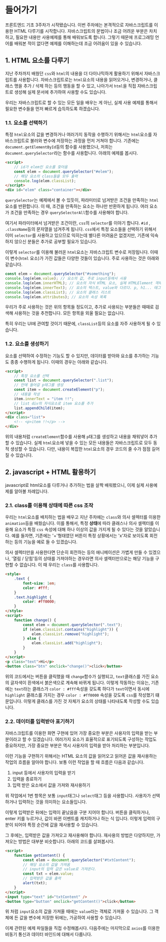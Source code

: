 # 들어가기

프론트엔드 기초 3주차가 시작됐습니다. 이번 주차에는 본격적으로 자바스크립트를 이용한 HTML 다루기를 시작합니다. 자바스크립트의 문법이나 조금 어려운 부분은 차치하고, 필요한 내용만 사용예제를 통해 배워보도록 합니다. 그렇기 때문에 프로그래밍 언어를 배워본 적이 없다면 예제를 이해하는데 조금 어려움이 있을 수 있습니다.

## 1. HTML 요소를 다루기

지난 주차까지 배웠던 `css`와 `html`의 내용을 더 다이나믹하게 활용하기 위해서 자바스크립트를 사용합니다. 자바스크립트로는 `html`요소의 내용을 읽어오거나, 변경하거나, 클래스 명을 추가 / 삭제 하는 등의 행동을 할 수 있고, 나아가서 `html`을 직접 자바스크립트로 생성해 실제 문서에 추가하여 사용할 수도 있습니다.

우리는 자바스크립트로 할 수 있는 모든 일을 배우는 게 아닌, 실제 사용 예제를 통해서 필요한 변수들을 먼저 빠르게 습득하도록 하겠습니다.

### 1.1. 요소를 선택하기

특정 `html`요소의 값을 변경하거나 여러가지 동작을 수행하기 위해서는 `html`요소를 자바스크립트로 불러와 변수에 저장하는 과정을 먼저 거쳐야 합니다. 기존에는 `document.getElementById`등의 함수를 사용했으나, 저희는 `document.querySelector`라는 함수를 사용합니다. 아래의 예제를 봅시다.

```html
<script>
    // id가 elem인 요소를 찾아옴
    const elem = document.querySelector("#elem");
    // 해당 요소의 class들을 모두 출력
    console.log(elem.classList);
</script>
<div id="elem" class="container"></div>
```

`querySelector`는 예제에서 볼 수 있듯이, 파라미터로 넘겨받은 조건을 만족하는 `html`요소를 반환합니다. 이 때, 조건을 만족하는 요소는 하나만 반환하게 됩니다. 여러 요소가 조건을 만족하는 경우 `querySelectorAll`함수를 사용해야 합니다.

여기서 파라미터에서 넘겨받은 조건이란, `css`의 `selector`를 이야기 합니다. `#id` , `.className`등의 문자열을 넘겨주게 됩니다. `css`에서 특정 요소들을 선택하기 위해서 이미 `selector`를 사용하고 있으므로 익히는데 별다른 어려움은 없겠지만, 기존에 익숙하지 않으신 분들은 추가로 공부할 필요가 있습니다.

이렇게 `selector`를 이용해 불러온 `html`요소는 자바스크립트 변수로 저장됩니다. 이때 이 변수(`html` 요소)가 가진 값들은 다양한 것들이 있습니다. 주로 사용하는 것은 아래와 같습니다.

```javascript
const elem = document.querySelector("#something");
console.log(elem.value); // 요소의 값, 주로 input등에서 사용
console.log(elem.innerHTML); // 요소의 자식 HTML 요소, 실제 HTMLElement 객체를 반환
console.log(elem.innerText); // 요소의 텍스트, value와 다르다. p, h1... 태그의 내용등에 주로 사용
console.log(elem.classList); // 요소의 클래스 리스트
console.log(elem.attributes); // 요소의 속성 목록
```

우리가 주로 사용하는 것은 위의 항목들 정도이고, 추가로 사용되는 부분들은 때때로 검색해 사용하는 것을 추천합니다. 모든 항목을 외울 필요는 없습니다.

특히 우리는 UI에 관여할 것이기 때문에, `classList`등의 요소를 자주 사용하게 될 수 있습니다.

### 1.2. 요소를 생성하기

요소를 선택하여 수정하는 기능도 할 수 있지만, 데이터를 받아와 요소를 추가하는 기능도 종종 수행하게 됩니다. 이때의 경우는 아래와 같습니다.

```html
<script>
    // 특정 요소를 선택
    const list = document.querySelector(".list");
    // 안에 들어갈 p태그를 생성
    const item = document.createElement("p");
    // 내용을 작성
    item.innerText = "item !!";
    // list div의 자식요소로 item 요소를 추가
    list.appendChild(item);
</script>
<div class="list">
    <!-- <p>item !!</p> -->
</div>
```

위의 내용처럼 `createElement`함수를 사용해 `p`태그를 생성하고 내용을 채워넣어 추가할 수 있습니다. 실제 `html`요소에 넣을 수 있는 모든 내용들은 자바스크립트로 모두 동적 생성할 수 있습니다. 다만, 내용이 복잡한 `html`요소의 경우 코드의 줄 수가 점점 길어질 수 있습니다.

## 2. javascript + HTML 활용하기

javascript로 html요소를 다루거나 추가하는 법을 살짝 배워봤으니, 이제 실제 사용예제를 알아볼 차례입니다.

### 2.1. class를 이용해 상태에 따른 css 조작

우리는 `html`요소를 배치하는 법을 배우고 지난 주차에는 `class`와 의사 셀렉터를 이용한 `animation`등을 배웠습니다. 이를 통해서, 특정 **상태**에 따라 클래스나 의사 셀렉터를 이용해 요소가 특정 `css` 속성에 대해 하나 이상의 값을 가지게 될 수 있다는 것을 알았습니다. 예를 들자면, 기존에는 '+'형태였던 버튼이 특정 상황에서는 'x'자로 보이도록 회전하는 등의 기능을 예로 들 수 있겠습니다.

의사 셀렉터만을 사용한다면 단순히 회전하는 등의 애니메이션은 가볍게 만들 수 있겠으나, '열림 / 닫힘'등의 상태를 가져야하는 경우라면 의사 셀렉터만으로는 해당 기능을 구현할 수 없습니다. 이 때 우리는 `class`를 사용합니다.

```html
<style>
    .text {
        font-size: 1em;
        color: #fff;
    }
    .text.highlight {
        color: #ff0000;
    }
</style>
<script>
    function change() {
        const elem = document.querySelector(".text");
        if (elem.classList.contains("highlight")) {
            elem.classList.remove("highlight");
        } else {
            elem.classList.add("highlight");
        }
    }
</script>
<p class="text">Hi</p>
<button class="btn" onclick="change()">click</button>
```

위의 코드에서는 버튼을 클릭했을 때 `change`함수가 실행되고, `text`클래스를 가진 요소의 글자색이 흰색에서 붉은색으로 계속해 바뀌게 됩니다. 이렇게 작동하는 이유는, 기존에는 `text`라는 클래스가 `color : #fff`속성을 갖도록 하다가 `text`이면서 동시에 `highlight` 클래스를 가지는 경우 `color : #ff0000` 속성을 갖도록 `css`를 작성했기 떄문입니다. 이렇게 클래스를 가진 것 자체가 요소의 상태를 나타내도록 작성할 수도 있습니다.

### 2.2. 데이터를 입력받아 표기하기

자바스크립트를 이용한 화면 구현에 있어 가장 중요한 부분은 사용자의 입력을 받는 부분이라고 할 수 있겠습니다. 여러가지 요소가 효율적으로 표기되도록 구성하는 작업도 중요하지만, 가장 중요한 부분은 역시 사용자의 입력을 받아 처리하는 부분입니다.

이런 기능을 구현하기 위해서는 HTML 요소의 값을 읽어오고 읽어온 값을 재사용하는 작업의 흐름을 알아야 합니다. 보통 이런 작업을 할 때 흐름은 다음과 같습니다.

1. input 등에서 사용자의 입력을 받기
2. 입력을 종료하기
3. 입력 받은 요소에서 값을 가져와 재사용하기

위 작업에서 1번 항목은 보통 `input`태그나 `select`태그 등을 사용합니다. 사용자가 선택하거나 입력하는 것을 의미하는 요소들입니다.

이렇게 입력받은 뒤에는 입력이 끝났음을 구분 지어야 합니다. 버튼을 클릭하거나, enter 키를 누르거나, 값이 바뀐 이벤트를 캐치하거나 하는 식 입니다. 이렇게 입력의 구분이 되어야 특정 순간에 값을 재사용할 수 있습니다.

그 후에는, 입력받은 값을 가져오고 재사용해야 합니다. 재사용의 방법은 다양하지만, 가져오는 방법은 대부분 비슷합니다. 아래의 코드를 살펴봅시다.

```html
<script>
    function getContent() {
        const elem = document.querySelector("#txtContent");
        // 해당 요소의 값을 가져옴
        // input의 입력 값은 value로 가져온다.
        const txt = elem.value;
        // 입력받은 값을 출력
        alert(txt);
    }
</script>
<input type="text" id="txtContent" />
<button type="button" onclick="getContent()">click</button>
```

위 처럼 `input`요소의 값을 가져올 때에는 `value`라는 객체로 가져올 수 있습니다. 그 객체에 든 값을 변수에 저장한 뒤에는, 가공하여 사용할 수 있습니다.

이제 관련된 예제 파일들을 직접 수정해봅시다. 다음주에는 마지막으로 `axios`를 이용한 비동기 통신과 데이터 바인드에 대해서 다룹니다.
